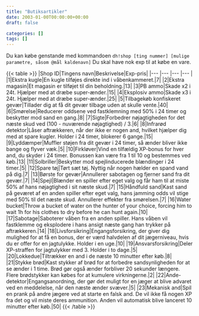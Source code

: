 ```yaml
---
title: "Butiksartikler"
date: 2003-01-00T00:00:00+00:00
draft: false

categories: []
tags: []
---
```


Du kan købe genstande med kommandoen `dh!shop [ting nummer] [mulige parametre, såsom @mål kaldenavn]`
Du skal have nok exp til at købe en vare.

{{< table >}}
|Shop ID|Tingens navn|Beskrivelse|Exp-pris|
|--- |--- |--- |--- |
|1|Ekstra kugle|En kugle tilføjes direkte ind i våbenkammeret.|7|
|2|Ekstra magasin|Et magasin er tilføjet til din beholdning.|13|
|3|PB ammo|Skade x2 i 24t. Hjælper med at dræbe super-ænder.|15|
|4|Eksplosiv ammo|Skade x3 i 24t. Hjælper med at dræbe super-ænder.|25|
|5|Tilbagekøb konfiskeret gevær|Tillader dig at få dit gevær tilbage uden at skulle vente.|40|
|6|Smørelse|Reducerer oddsene ved fastklemning med 50% i 24 timer og beskytter mod sand en gang.|8|
|7|Sigte|Forbedrer nøjagtigheden for det næste skud ved (100 - nuværende nøjagtighed) / 3.|6|
|8|Infrarød detektor|Låser aftrækkeren, når der ikke er nogen and, hvilket hjælper dig med at spare kugler. Holder i 24 timer, blokerer 6 gange.|15|
|9|Lyddæmper|Muffler støjen fra dit gevær i 24 timer, så ænder bliver ikke bange og flyver væk.|5|
|10|Firkløver|Vind en tilfældig XP-bonus for hver and, du skyder i 24 timer. Bonussen kan være fra 1 til 10 og bestemmes ved køb.|13|
|11|Solbriller|Beskytter mod spejlinducerede blændinger i 24 timer.|5|
|12|Spare tøj|Tørt sæt tøj. Nyttig når nogen hælder en spand vand på dig.|7|
|13|Børste for gevær|Annullerer sabotagen og fjerner sand fra dit gevær.|7|
|14|Spejl|Blænder en spiller efter eget valg og får ham til at miste 50% af hans nøjagtighed i sit næste skud.|7|
|15|Håndfuld sand|Kast sand på geværet af en anden spiller efter eget valg, hans jamming odds vil stige med 50% til det næste skud. Annullerer effekter fra smørelsen.|7|
|16|Water bucket|Throw a bucket of water on the hunter of your choice, forcing him to wait 1h for his clothes to dry before he can hunt again.|10|
|17|Sabotage|Saboterer våben fra en anden spiller. Hans våben vil fastklemme og eksplodere i hans ansigt næste gang han trykker på aftrækkeren.|14|
|18|Livsforsikring|Engangsforsikring, der giver dig mulighed for at få en bonus, der er værd halvdelen af dit jægerniveau, hvis du er offer for en jagtulykke. Holder i en uge.|10|
|19|Ansvarsforsikring|Deler XP-straffen for jagtulykker med 3. Holder i to dage.|5|
|20|Lokkedue|Tiltrækker en and i de næste 10 minutter efter køb.|8|
|21|Stykke brød|Kast stykker af brød for at forbedre sandsynligheden for at se ænder i 1 time. Brød gør også ænder forbliver 20 sekunder længere. Flere brødstykker kan købes for at kumulere virkningerne.|2|
|22|Ande-detektor|Engangsanordning, der gør det muligt for en jæger at blive advaret ved en meddelelse, når den næste ænder svæver.|5|
|23|Mekanisk and|Spil en prank på andre jægere ved at starte en falsk and. De vil ikke få nogen XP fra det og vil miste deres ammunition. Anden vil automatisk blive lanceret 10 minutter efter køb.|50|
{{< /table >}}

